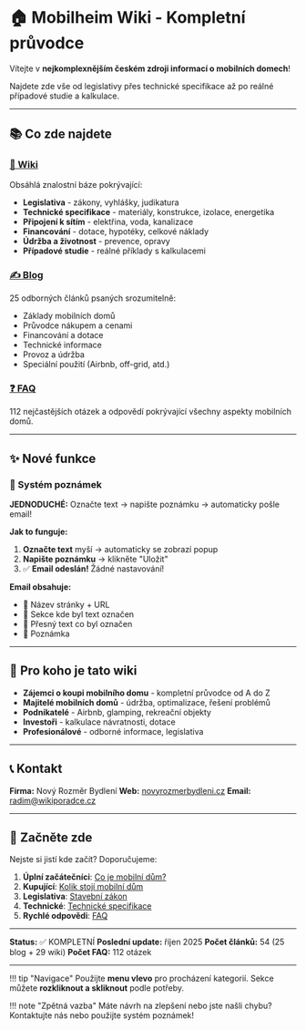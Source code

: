 # 🏠 Mobilheim Wiki - Kompletní průvodce

Vítejte v **nejkomplexnějším českém zdroji informací o mobilních domech**!

Najdete zde vše od legislativy přes technické specifikace až po reálné případové studie a kalkulace.

---

## 📚 Co zde najdete

### [📖 Wiki](wiki/index.md)
Obsáhlá znalostní báze pokrývající:

- **Legislativa** - zákony, vyhlášky, judikatura
- **Technické specifikace** - materiály, konstrukce, izolace, energetika
- **Připojení k sítím** - elektřina, voda, kanalizace
- **Financování** - dotace, hypotéky, celkové náklady
- **Údržba a životnost** - prevence, opravy
- **Případové studie** - reálné příklady s kalkulacemi

### [✍️ Blog](blog/index.md)
25 odborných článků psaných srozumitelně:

- Základy mobilních domů
- Průvodce nákupem a cenami
- Financování a dotace
- Technické informace
- Provoz a údržba
- Speciální použití (Airbnb, off-grid, atd.)

### [❓ FAQ](faq/index.md)
112 nejčastějších otázek a odpovědí pokrývající všechny aspekty mobilních domů.

---

## ✨ Nové funkce

### 📝 Systém poznámek
**JEDNODUCHÉ:** Označte text → napište poznámku → automaticky pošle email!

**Jak to funguje:**
1. **Označte text** myší → automaticky se zobrazí popup
2. **Napište poznámku** → klikněte "Uložit"
3. ✅ **Email odeslán!** Žádné nastavování!

**Email obsahuje:**
- 📄 Název stránky + URL
- 📍 Sekce kde byl text označen
- 📝 Přesný text co byl označen
- 💬 Poznámka

---

## 🎯 Pro koho je tato wiki

- **Zájemci o koupi mobilního domu** - kompletní průvodce od A do Z
- **Majitelé mobilních domů** - údržba, optimalizace, řešení problémů
- **Podnikatelé** - Airbnb, glamping, rekreační objekty
- **Investoři** - kalkulace návratnosti, dotace
- **Profesionálové** - odborné informace, legislativa

---

## 📞 Kontakt

**Firma:** Nový Rozměr Bydlení
**Web:** [novyrozmerbydleni.cz](https://novyrozmerbydleni.cz)
**Email:** radim@wikiporadce.cz

---

## 🚀 Začněte zde

Nejste si jistí kde začít? Doporučujeme:

1. **Úplní začátečníci**: [Co je mobilní dům?](blog/01-co-je-mobilni-dum.md)
2. **Kupující**: [Kolik stojí mobilní dům](blog/04-kolik-stoji-mobilni-dum.md)
3. **Legislativa**: [Stavební zákon](wiki/legislativa/stavebni-zakon.md)
4. **Technické**: [Technické specifikace](wiki/technicke-specifikace/materialy.md)
5. **Rychlé odpovědi**: [FAQ](faq/index.md)

---

**Status:** ✅ KOMPLETNÍ
**Poslední update:** říjen 2025
**Počet článků:** 54 (25 blog + 29 wiki)
**Počet FAQ:** 112 otázek

---

!!! tip "Navigace"
    Použijte **menu vlevo** pro procházení kategorií. Sekce můžete **rozkliknout a skliknout** podle potřeby.

!!! note "Zpětná vazba"
    Máte návrh na zlepšení nebo jste našli chybu? Kontaktujte nás nebo použijte systém poznámek!
